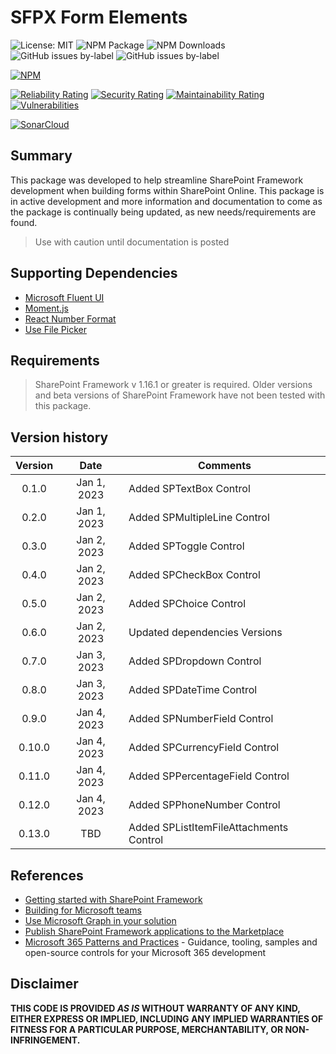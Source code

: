# SFPX Form Elements
![License: MIT](https://img.shields.io/npm/l/fagansc-spfx-form-elements?style=for-the-badge)
![NPM Package](https://img.shields.io/npm/v/fagansc-spfx-form-elements?style=for-the-badge)
![NPM Downloads](https://img.shields.io/npm/dw/fagansc-spfx-form-elements?color=blue&style=for-the-badge)
![GitHub issues by-label](https://img.shields.io/github/issues-raw/FaganSC/spfxFormElements/enhancement?label=Open%20Enhancements&style=for-the-badge)
![GitHub issues by-label](https://img.shields.io/github/issues-raw/FaganSC/spfxFormElements/bug?label=Open%20Bugs&style=for-the-badge)

[![NPM](https://nodei.co/npm/fagansc-spfx-form-elements.png?mini=true)](https://npmjs.org/package/fagansc-spfx-form-elements)

[![Reliability Rating](https://sonarcloud.io/api/project_badges/measure?project=FaganSC_spfxFormElements&metric=reliability_rating)](https://sonarcloud.io/summary/new_code?id=FaganSC_spfxFormElements)
[![Security Rating](https://sonarcloud.io/api/project_badges/measure?project=FaganSC_spfxFormElements&metric=security_rating)](https://sonarcloud.io/summary/new_code?id=FaganSC_spfxFormElements)
[![Maintainability Rating](https://sonarcloud.io/api/project_badges/measure?project=FaganSC_spfxFormElements&metric=sqale_rating)](https://sonarcloud.io/summary/new_code?id=FaganSC_spfxFormElements)
[![Vulnerabilities](https://sonarcloud.io/api/project_badges/measure?project=FaganSC_spfxFormElements&metric=vulnerabilities)](https://sonarcloud.io/summary/new_code?id=FaganSC_spfxFormElements)

[![SonarCloud](https://sonarcloud.io/images/project_badges/sonarcloud-orange.svg)](https://sonarcloud.io/project/overview?id=FaganSC_spfxFormElements)

## Summary
This package was developed to help streamline SharePoint Framework development when building forms within SharePoint Online. This package is in active development and more information and documentation to come as the package is continually being updated, as new needs/requirements are found.

> Use with caution until documentation is posted

## Supporting Dependencies
- [Microsoft Fluent UI](https://developer.microsoft.com/en-us/fluentui#/)
- [Moment.js](https://momentjs.com/)
- [React Number Format](https://github.com/s-yadav/react-number-format)
- [Use File Picker](https://github.com/Jaaneek/useFilePicker)
## Requirements

> SharePoint Framework v 1.16.1 or greater is required. Older versions and beta versions of SharePoint Framework have not been tested with this package.

## Version history

| Version |    Date     | Comments                                |
| :-----: | :---------: | --------------------------------------- |
|  0.1.0  | Jan 1, 2023 | Added SPTextBox Control                 |
|  0.2.0  | Jan 1, 2023 | Added SPMultipleLine Control            |
|  0.3.0  | Jan 2, 2023 | Added SPToggle Control                  |
|  0.4.0  | Jan 2, 2023 | Added SPCheckBox Control                |
|  0.5.0  | Jan 2, 2023 | Added SPChoice Control                  |
|  0.6.0  | Jan 2, 2023 | Updated dependencies Versions           |
|  0.7.0  | Jan 3, 2023 | Added SPDropdown Control                |
|  0.8.0  | Jan 3, 2023 | Added SPDateTime Control                |
|  0.9.0  | Jan 4, 2023 | Added SPNumberField Control             |
| 0.10.0  | Jan 4, 2023 | Added SPCurrencyField Control           |
| 0.11.0  | Jan 4, 2023 | Added SPPercentageField Control         |
| 0.12.0  | Jan 4, 2023 | Added SPPhoneNumber Control             |
| 0.13.0  |     TBD     | Added SPListItemFileAttachments Control |
## References

- [Getting started with SharePoint Framework](https://docs.microsoft.com/en-us/sharepoint/dev/spfx/set-up-your-developer-tenant)
- [Building for Microsoft teams](https://docs.microsoft.com/en-us/sharepoint/dev/spfx/build-for-teams-overview)
- [Use Microsoft Graph in your solution](https://docs.microsoft.com/en-us/sharepoint/dev/spfx/web-parts/get-started/using-microsoft-graph-apis)
- [Publish SharePoint Framework applications to the Marketplace](https://docs.microsoft.com/en-us/sharepoint/dev/spfx/publish-to-marketplace-overview)
- [Microsoft 365 Patterns and Practices](https://aka.ms/m365pnp) - Guidance, tooling, samples and open-source controls for your Microsoft 365 development

## Disclaimer

**THIS CODE IS PROVIDED *AS IS* WITHOUT WARRANTY OF ANY KIND, EITHER EXPRESS OR IMPLIED, INCLUDING ANY IMPLIED WARRANTIES OF FITNESS FOR A PARTICULAR PURPOSE, MERCHANTABILITY, OR NON-INFRINGEMENT.**
